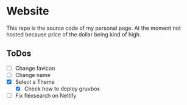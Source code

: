 
# Website
This repo is the source code of my personal page. At the moment not hosted because price of the dollar being kind of high.

## ToDos
- [ ] Change favicon
- [ ] Change name
- [x] Select a Theme
    - [x] Check how to deploy gruvbox
- [ ] Fix flexsearch on Netlify
